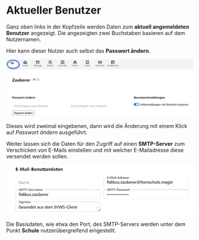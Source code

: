 # Aktueller Benutzer

Ganz oben links in der Kopfzeile werden Daten zum **aktuell angemeldeten Benutzer** angezeigt. Die angezeigten zwei Buchstaben basieren auf dem Nutzernamen. 

Hier kann dieser Nutzer auch selbst das **Passwort ändern**.

![Die Übersicht über den aktuell angmeldeten Benutzer.](./graphics/SVWS_aktuellerNutzer_BasisdatenUndPasswort.png "Sehen Sie Daten zum aktuell angemeldeten Nutzer an. Ändern Sie weiterhin Ihr Passwort.")

Dieses wird zweimal eingebenen, dann wird die Änderung mit einem Klick auf _Passwort ändern_ ausgeführt.

Weiter lassen sich die Daten für den Zugriff auf einen **SMTP-Server** zum Verschicken von E-Mails einstellen und mit welcher E-Mailadresse diese versendet werden sollen.

![Anmeldeinformationen für den SMTP-Server](./graphics/SVWS_aktuellerNutzer_EMail.png "Geben Sie Ihre individuellen Anmeldedaten für den SMTP-Server ein.")

Die Basisdaten, wie etwa den Port, des SMTP-Servers werden unter dem Punkt **Schule** nutzerübergreifend eingestellt.